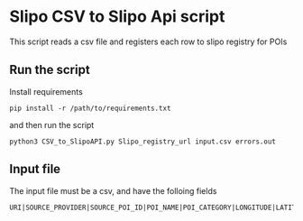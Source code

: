 # Slipo CSV to Slipo Api script 
This script reads a csv file and registers each row to slipo registry for POIs

## Run the script
Install requirements
```
pip install -r /path/to/requirements.txt
```

and then run the script

```
python3 CSV_to_SlipoAPI.py Slipo_registry_url input.csv errors.out

```


## Input file
The input file must be a csv, and have the folloing fields

```
URI|SOURCE_PROVIDER|SOURCE_POI_ID|POI_NAME|POI_CATEGORY|LONGITUDE|LATITUDE
```
